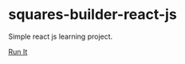 # squares-builder-react-js

Simple react js learning project.

[Run It](https://zzzonked.github.io/squares-builder-react-js/)
